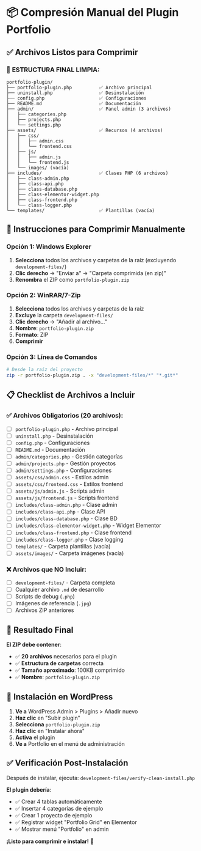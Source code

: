 # 📦 Compresión Manual del Plugin Portfolio

## ✅ Archivos Listos para Comprimir

### 🎯 **ESTRUCTURA FINAL LIMPIA**:

```
portfolio-plugin/
├── portfolio-plugin.php          ✅ Archivo principal
├── uninstall.php                 ✅ Desinstalación
├── config.php                    ✅ Configuraciones
├── README.md                     ✅ Documentación
├── admin/                        ✅ Panel admin (3 archivos)
│   ├── categories.php
│   ├── projects.php
│   └── settings.php
├── assets/                       ✅ Recursos (4 archivos)
│   ├── css/
│   │   ├── admin.css
│   │   └── frontend.css
│   ├── js/
│   │   ├── admin.js
│   │   └── frontend.js
│   └── images/ (vacía)
├── includes/                     ✅ Clases PHP (6 archivos)
│   ├── class-admin.php
│   ├── class-api.php
│   ├── class-database.php
│   ├── class-elementor-widget.php
│   ├── class-frontend.php
│   └── class-logger.php
└── templates/                    ✅ Plantillas (vacía)
```

## 🚀 Instrucciones para Comprimir Manualmente

### **Opción 1: Windows Explorer**
1. **Selecciona** todos los archivos y carpetas de la raíz (excluyendo `development-files/`)
2. **Clic derecho** → "Enviar a" → "Carpeta comprimida (en zip)"
3. **Renombra** el ZIP como `portfolio-plugin.zip`

### **Opción 2: WinRAR/7-Zip**
1. **Selecciona** todos los archivos y carpetas de la raíz
2. **Excluye** la carpeta `development-files/`
3. **Clic derecho** → "Añadir al archivo..."
4. **Nombre**: `portfolio-plugin.zip`
5. **Formato**: ZIP
6. **Comprimir**

### **Opción 3: Línea de Comandos**
```bash
# Desde la raíz del proyecto
zip -r portfolio-plugin.zip . -x "development-files/*" "*.git*"
```

## 📋 Checklist de Archivos a Incluir

### ✅ **Archivos Obligatorios** (20 archivos):
- [ ] `portfolio-plugin.php` - Archivo principal
- [ ] `uninstall.php` - Desinstalación
- [ ] `config.php` - Configuraciones
- [ ] `README.md` - Documentación
- [ ] `admin/categories.php` - Gestión categorías
- [ ] `admin/projects.php` - Gestión proyectos
- [ ] `admin/settings.php` - Configuraciones
- [ ] `assets/css/admin.css` - Estilos admin
- [ ] `assets/css/frontend.css` - Estilos frontend
- [ ] `assets/js/admin.js` - Scripts admin
- [ ] `assets/js/frontend.js` - Scripts frontend
- [ ] `includes/class-admin.php` - Clase admin
- [ ] `includes/class-api.php` - Clase API
- [ ] `includes/class-database.php` - Clase BD
- [ ] `includes/class-elementor-widget.php` - Widget Elementor
- [ ] `includes/class-frontend.php` - Clase frontend
- [ ] `includes/class-logger.php` - Clase logging
- [ ] `templates/` - Carpeta plantillas (vacía)
- [ ] `assets/images/` - Carpeta imágenes (vacía)

### ❌ **Archivos que NO Incluir**:
- [ ] `development-files/` - Carpeta completa
- [ ] Cualquier archivo `.md` de desarrollo
- [ ] Scripts de debug (`.php`)
- [ ] Imágenes de referencia (`.jpg`)
- [ ] Archivos ZIP anteriores

## 🎯 Resultado Final

**El ZIP debe contener**:
- ✅ **20 archivos** necesarios para el plugin
- ✅ **Estructura de carpetas** correcta
- ✅ **Tamaño aproximado**: 100KB comprimido
- ✅ **Nombre**: `portfolio-plugin.zip`

## 🚀 Instalación en WordPress

1. **Ve a** WordPress Admin > Plugins > Añadir nuevo
2. **Haz clic** en "Subir plugin"
3. **Selecciona** `portfolio-plugin.zip`
4. **Haz clic** en "Instalar ahora"
5. **Activa** el plugin
6. **Ve a** Portfolio en el menú de administración

## ✅ Verificación Post-Instalación

Después de instalar, ejecuta:
`development-files/verify-clean-install.php`

**El plugin debería**:
- ✅ Crear 4 tablas automáticamente
- ✅ Insertar 4 categorías de ejemplo
- ✅ Crear 1 proyecto de ejemplo
- ✅ Registrar widget "Portfolio Grid" en Elementor
- ✅ Mostrar menú "Portfolio" en admin

**¡Listo para comprimir e instalar!** 🎉
